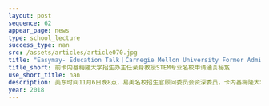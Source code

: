 ```yaml
---
layout: post
sequence: 62
appear_page: news  
type: school_lecture
success_type: nan
src: /assets/articles/article070.jpg
title: "Easymay- Education Talk丨Carnegie Mellon University Former Admissions Office Senior Assistant Director - Which STEM major you should apply to"
title_short: 前卡内基梅隆大学招生办主任亲身教授STEM专业名校申请通关秘笈
use_short_title: nan
description: 美东时间11月6日晚8点，易美名校招生官顾问委员会资深委员，卡内基梅隆大学前招生办主任，乔伊先生亲临易美名校易讲坛！从CS专业全美称王的卡内基梅隆大学STEM专业招生角度出发，深度剖析STEM专业在美名校申请与职业发展情况，为易美学子点明人生方向、解答关于STEM专业您想知道的所有问题。
year: 2018
---
```


